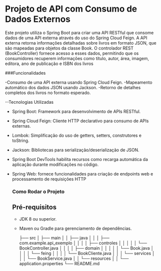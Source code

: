 # Projeto de API com Consumo de Dados Externos

Este projeto utiliza o Spring Boot para criar uma API RESTful que consome dados de uma API externa através do uso do Spring Cloud Feign. A API externa retorna informações detalhadas sobre livros em formato JSON, que são mapeadas para objetos da classe Book. O controlador REST (BookController) fornece acesso a esses dados, permitindo que os consumidores recuperem informações como título, autor, área, imagem, editora, ano de publicação e ISBN dos livros

###Funcionalidades

-Consumo de uma API externa usando Spring Cloud Feign.
-Mapeamento automático dos dados JSON usando Jackson.
-Retorno de detalhes completos dos livros no formato esperado.

--Tecnologias Utilizadas

- Spring Boot: Framework para desenvolvimento de APIs RESTful.
- Spring Cloud Feign: Cliente HTTP declarativo para consumo de APIs externas.
- Lombok: Simplificação do uso de getters, setters, construtores e toString.
- Jackson: Bibliotecas para serialização/deserialização de JSON.
- Spring Boot DevTools habilita recursos como recarga automática da aplicação durante modificações no código.
- Spring Web: fornece funcionalidades para criação de endpoints web e processamento de requisições HTTP

  ### Como Rodar o Projeto
  ## Pré-requisitos
  - JDK 8 ou superior.
  - Maven ou Gradle para gerenciamento de dependências.
 
    ├── src
│   ├── main
│   │   ├── java
│   │   │   ├── com.example.api_exemplo
│   │   │   │   ├── controles
│   │   │   │   │   └── BookController.java
│   │   │   │   ├── domain
│   │   │   │   │   └── Book.java
│   │   │   │   └── feing
│   │   │   │       └── BookCliente.java
│   │   │   └── services
│   │   │       └── BookService.java
│   │   └── resources
│   │       └── application.properties
└── README.md
